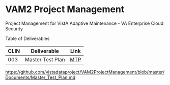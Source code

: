 # VAM2 Project Management
Project Management for VistA Adaptive Maintenance - VA Enterprise Cloud Security

Table of Deliverables

|CLIN | Deliverable | Link |
|---|---|---|
|003 | Master Test Plan| [MTP](.../Documents/Master_Test_Plan.md) |

https://github.com/vistadataproject/VAM2ProjectManagement/blob/master/Documents/Master_Test_Plan.md
